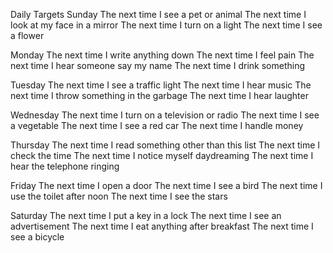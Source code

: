 Daily Targets Sunday
The next time I see a pet or animal
The next time I look at my face in a mirror 
The next time I turn on a light
The next time I see a flower

Monday
The next time I write anything down 
The next time I feel pain
The next time I hear someone say my name 
The next time I drink something

Tuesday
The next time I see a traffic light 
The next time I hear music
The next time I throw something in the garbage 
The next time I hear laughter

Wednesday
The next time I turn on a television or radio 
The next time I see a vegetable
The next time I see a red car 
The next time I handle money

Thursday
The next time I read something other than this list 
The next time I check the time
The next time I notice myself daydreaming 
The next time I hear the telephone ringing

Friday
The next time I open a door 
The next time I see a bird
The next time I use the toilet after noon 
The next time I see the stars

Saturday
The next time I put a key in a lock 
The next time I see an advertisement
The next time I eat anything after breakfast 
The next time I see a bicycle